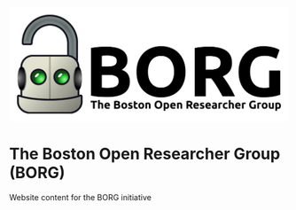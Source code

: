 ![BORG](img/borg_banner.png)   
# The Boston Open Researcher Group (BORG)
Website content for the BORG initiative
